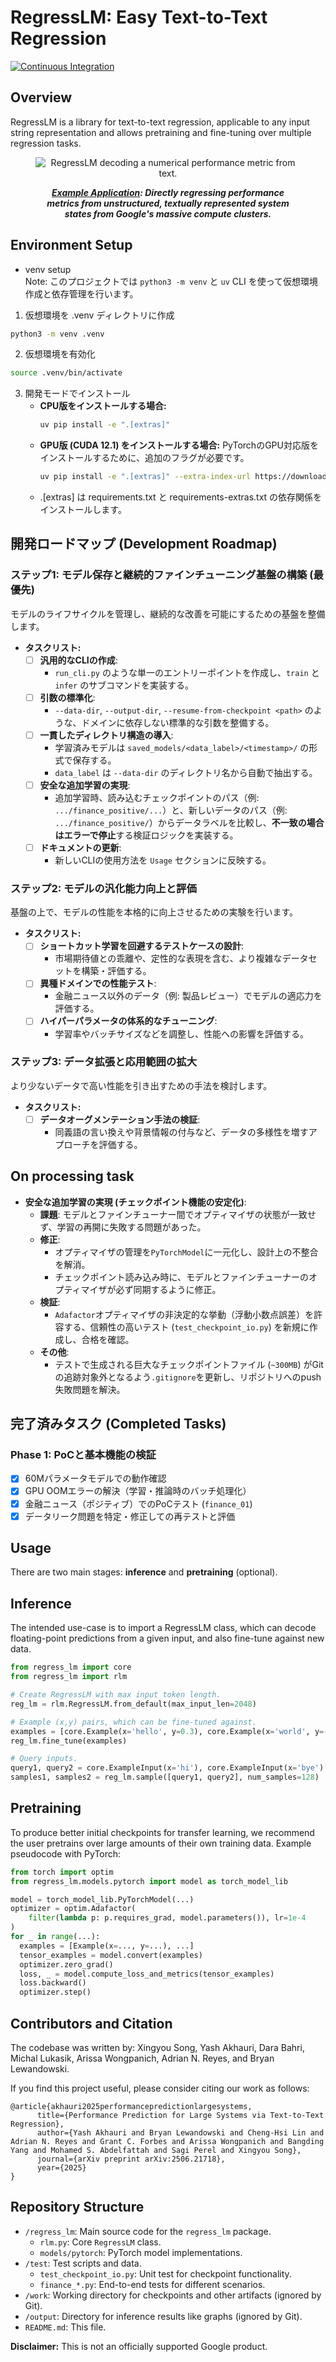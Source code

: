# RegressLM: Easy Text-to-Text Regression
[![Continuous Integration](https://github.com/google-deepmind/regress-lm/actions/workflows/core_test.yml/badge.svg)](https://github.com/google-deepmind/regress-lm/actions?query=branch%3Amain)

## Overview
RegressLM is a library for text-to-text regression, applicable to any input
string representation and allows pretraining and fine-tuning over multiple
regression tasks.

<figure>
<p align="center" width=65%>
<img src="https://raw.githubusercontent.com/akhauriyash/figures_placeholder/refs/heads/main/teaser_rlm_compressed.gif" alt="RegressLM decoding a numerical performance metric from text."/>
  <br>
  <figcaption style="text-align: center;"><em><b><a href="https://arxiv.org/abs/2506.21718">Example Application</a>: Directly regressing performance metrics from unstructured, textually represented system states from Google's massive compute clusters.</b></em></figcaption>
</p>
</figure>

## Environment Setup
- venv setup  
Note: このプロジェクトでは `python3 -m venv` と `uv` CLI を使って仮想環境作成と依存管理を行います。
1. 仮想環境を .venv ディレクトリに作成
```sh
python3 -m venv .venv
```
2. 仮想環境を有効化
```sh
source .venv/bin/activate
```
3. 開発モードでインストール
   - **CPU版をインストールする場合:**
     ```sh
     uv pip install -e ".[extras]"
     ```
   - **GPU版 (CUDA 12.1) をインストールする場合:**
     PyTorchのGPU対応版をインストールするために、追加のフラグが必要です。
     ```sh
     uv pip install -e ".[extras]" --extra-index-url https://download.pytorch.org/whl/cu121
     ```
   - .[extras] は requirements.txt と requirements-extras.txt の依存関係をインストールします。

## 開発ロードマップ (Development Roadmap)

### ステップ1: モデル保存と継続的ファインチューニング基盤の構築 (最優先)

モデルのライフサイクルを管理し、継続的な改善を可能にするための基盤を整備します。

-   **タスクリスト:**
    -   [ ] **汎用的なCLIの作成**:
        -   `run_cli.py` のような単一のエントリーポイントを作成し、`train` と `infer` のサブコマンドを実装する。
    -   [ ] **引数の標準化**:
        -   `--data-dir`, `--output-dir`, `--resume-from-checkpoint <path>` のような、ドメインに依存しない標準的な引数を整備する。
    -   [ ] **一貫したディレクトリ構造の導入**:
        -   学習済みモデルは `saved_models/<data_label>/<timestamp>/` の形式で保存する。
        -   `data_label` は `--data-dir` のディレクトリ名から自動で抽出する。
    -   [ ] **安全な追加学習の実現**:
        -   追加学習時、読み込むチェックポイントのパス（例: `.../finance_positive/...`）と、新しいデータのパス（例: `.../finance_positive/`）からデータラベルを比較し、**不一致の場合はエラーで停止**する検証ロジックを実装する。
    -   [ ] **ドキュメントの更新**:
        -   新しいCLIの使用方法を `Usage` セクションに反映する。

### ステップ2: モデルの汎化能力向上と評価

基盤の上で、モデルの性能を本格的に向上させるための実験を行います。

-   **タスクリスト:**
    -   [ ] **ショートカット学習を回避するテストケースの設計**:
        -   市場期待値との乖離や、定性的な表現を含む、より複雑なデータセットを構築・評価する。
    -   [ ] **異種ドメインでの性能テスト**:
        -   金融ニュース以外のデータ（例: 製品レビュー）でモデルの適応力を評価する。
    -   [ ] **ハイパーパラメータの体系的なチューニング**:
        -   学習率やバッチサイズなどを調整し、性能への影響を評価する。

### ステップ3: データ拡張と応用範囲の拡大

より少ないデータで高い性能を引き出すための手法を検討します。

-   **タスクリスト:**
    -   [ ] **データオーグメンテーション手法の検証**:
        -   同義語の言い換えや背景情報の付与など、データの多様性を増すアプローチを評価する。

## On processing task
- **安全な追加学習の実現 (チェックポイント機能の安定化)**:
    - **課題**: モデルとファインチューナー間でオプティマイザの状態が一致せず、学習の再開に失敗する問題があった。
    - **修正**:
        - オプティマイザの管理を`PyTorchModel`に一元化し、設計上の不整合を解消。
        - チェックポイント読み込み時に、モデルとファインチューナーのオプティマイザが必ず同期するように修正。
    - **検証**:
        - `Adafactor`オプティマイザの非決定的な挙動（浮動小数点誤差）を許容する、信頼性の高いテスト (`test_checkpoint_io.py`) を新規に作成し、合格を確認。
    - **その他**:
        - テストで生成される巨大なチェックポイントファイル (`~300MB`) がGitの追跡対象外となるよう`.gitignore`を更新し、リポジトリへのpush失敗問題を解決。

## 完了済みタスク (Completed Tasks)

### Phase 1: PoCと基本機能の検証
- [x] 60Mパラメータモデルでの動作確認
- [x] GPU OOMエラーの解決（学習・推論時のバッチ処理化）
- [x] 金融ニュース（ポジティブ）でのPoCテスト (`finance_01`)
- [x] データリーク問題を特定・修正しての再テストと評価

## Usage
There are two main stages: **inference** and **pretraining** (optional).

## Inference
The intended use-case is to import a RegressLM class, which can decode
floating-point predictions from a given input, and also fine-tune against new
data.

```python
from regress_lm import core
from regress_lm import rlm

# Create RegressLM with max input token length.
reg_lm = rlm.RegressLM.from_default(max_input_len=2048)

# Example (x,y) pairs, which can be fine-tuned against.
examples = [core.Example(x='hello', y=0.3), core.Example(x='world', y=-0.3)]
reg_lm.fine_tune(examples)

# Query inputs.
query1, query2 = core.ExampleInput(x='hi'), core.ExampleInput(x='bye')
samples1, samples2 = reg_lm.sample([query1, query2], num_samples=128)
```

## Pretraining
To produce better initial checkpoints for transfer learning, we recommend
the user pretrains over large amounts of their own training data. Example
pseudocode with PyTorch:

```python
from torch import optim
from regress_lm.models.pytorch import model as torch_model_lib

model = torch_model_lib.PyTorchModel(...)
optimizer = optim.Adafactor(
    filter(lambda p: p.requires_grad, model.parameters()), lr=1e-4
)
for _ in range(...):
  examples = [Example(x=..., y=...), ...]
  tensor_examples = model.convert(examples)
  optimizer.zero_grad()
  loss, _ = model.compute_loss_and_metrics(tensor_examples)
  loss.backward()
  optimizer.step()
```

## Contributors and Citation

The codebase was written by: Xingyou Song, Yash Akhauri, Dara Bahri, Michal
Lukasik, Arissa Wongpanich, Adrian N. Reyes, and Bryan Lewandowski.

If you find this project useful, please consider citing our work as follows:

```
@article{akhauri2025performancepredictionlargesystems,
      title={Performance Prediction for Large Systems via Text-to-Text Regression},
      author={Yash Akhauri and Bryan Lewandowski and Cheng-Hsi Lin and Adrian N. Reyes and Grant C. Forbes and Arissa Wongpanich and Bangding Yang and Mohamed S. Abdelfattah and Sagi Perel and Xingyou Song},
      journal={arXiv preprint arXiv:2506.21718},
      year={2025}
}
```

## Repository Structure

-   `/regress_lm`: Main source code for the `regress_lm` package.
    -   `rlm.py`: Core `RegressLM` class.
    -   `models/pytorch`: PyTorch model implementations.
-   `/test`: Test scripts and data.
    -   `test_checkpoint_io.py`: Unit test for checkpoint functionality.
    -   `finance_*.py`: End-to-end tests for different scenarios.
-   `/work`: Working directory for checkpoints and other artifacts (ignored by Git).
-   `/output`: Directory for inference results like graphs (ignored by Git).
-   `README.md`: This file.

**Disclaimer:** This is not an officially supported Google product.